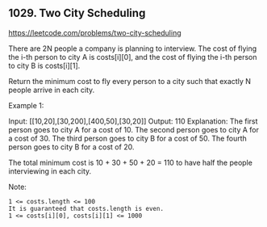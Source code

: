 ## 1029. Two City Scheduling

https://leetcode.com/problems/two-city-scheduling

There are 2N people a company is planning to interview. The cost of flying the i-th person to city A is costs[i][0], and the cost of flying the i-th person to city B is costs[i][1].

Return the minimum cost to fly every person to a city such that exactly N people arrive in each city.

Example 1:

Input: [[10,20],[30,200],[400,50],[30,20]]
Output: 110
Explanation:
The first person goes to city A for a cost of 10.
The second person goes to city A for a cost of 30.
The third person goes to city B for a cost of 50.
The fourth person goes to city B for a cost of 20.

The total minimum cost is 10 + 30 + 50 + 20 = 110 to have half the people interviewing in each city.

Note:

    1 <= costs.length <= 100
    It is guaranteed that costs.length is even.
    1 <= costs[i][0], costs[i][1] <= 1000
